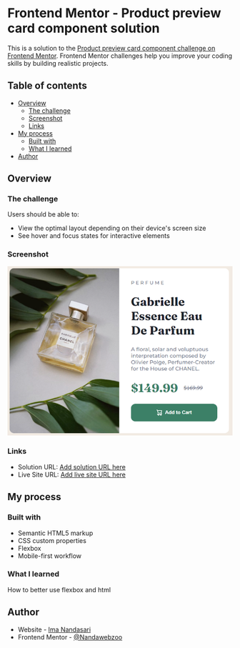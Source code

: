 # Frontend Mentor - Product preview card component solution

This is a solution to the [Product preview card component challenge on Frontend Mentor](https://www.frontendmentor.io/challenges/product-preview-card-component-GO7UmttRfa). Frontend Mentor challenges help you improve your coding skills by building realistic projects.

## Table of contents

- [Overview](#overview)
  - [The challenge](#the-challenge)
  - [Screenshot](#screenshot)
  - [Links](#links)
- [My process](#my-process)
  - [Built with](#built-with)
  - [What I learned](#what-i-learned)
- [Author](#author)

## Overview

### The challenge

Users should be able to:

- View the optimal layout depending on their device's screen size
- See hover and focus states for interactive elements

### Screenshot

![](https://github.com/Nandawebzoo/product-preview-card-component-main/blob/main/screenshots/screenshot.png?raw=true)

### Links

- Solution URL: [Add solution URL here](https://github.com/Nandawebzoo/product-preview-card-component-main)
- Live Site URL: [Add live site URL here](https://your-live-site-url.com)

## My process

### Built with

- Semantic HTML5 markup
- CSS custom properties
- Flexbox
- Mobile-first workflow

### What I learned

How to better use flexbox and html

## Author

- Website - [Ima Nandasari](https://github.com/Nandawebzoo)
- Frontend Mentor - [@Nandawebzoo](https://www.frontendmentor.io/profile/Nandawebzoo)
